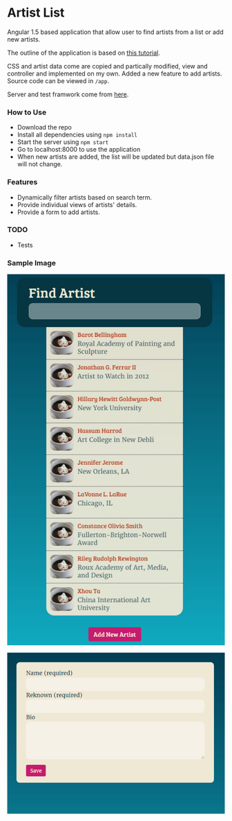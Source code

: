 # Artist List

Angular 1.5 based application that allow user to find artists from a list or add new artists.

The outline of the application is based on [this tutorial](https://github.com/planetoftheweb/angular).

CSS and artist data come are copied and partically modified, view and controller and implemented on my own. 
Added a new feature to add artists.
Source code can be viewed in `/app`.

Server and test framwork come from [here](https://docs.angularjs.org/tutorial).


### How to Use

* Download the repo
* Install all dependencies using `npm install`
* Start the server using `npm start`
* Go to localhost:8000 to use the application
* When new artists are added, the list will be updated but data.json file will not change.

### Features

* Dynamically filter artists based on search term.
* Provide individual views of artists' details.
* Provide a form to add artists.

### TODO

* Tests

### Sample Image

![alt sample image](https://github.com/yukicode/Artist-List/blob/master/readme-image/sample%2001.jpg?raw=true)

![alt sample image 02](https://github.com/yukicode/Artist-List/blob/master/readme-image/sample%2002.jpg?raw=true)